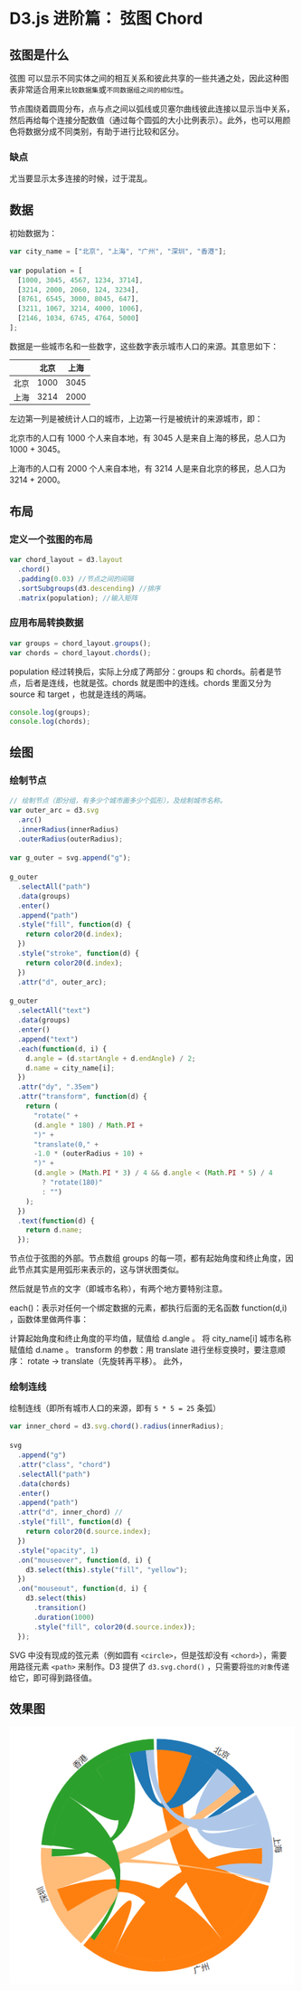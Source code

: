 # D3.js 进阶篇： 弦图 Chord

## 弦图是什么

弦图 可以显示不同实体之间的相互关系和彼此共享的一些共通之处，因此这种图表非常适合用来`比较数据集`或`不同数据组之间的相似性`。

节点围绕着圆周分布，点与点之间以弧线或贝塞尔曲线彼此连接以显示当中关系，然后再给每个连接分配数值（通过每个圆弧的大小比例表示）。此外，也可以用颜色将数据分成不同类别，有助于进行比较和区分。

### 缺点

尤当要显示太多连接的时候，过于混乱。

## 数据

初始数据为：

```js
var city_name = ["北京", "上海", "广州", "深圳", "香港"];

var population = [
  [1000, 3045, 4567, 1234, 3714],
  [3214, 2000, 2060, 124, 3234],
  [8761, 6545, 3000, 8045, 647],
  [3211, 1067, 3214, 4000, 1006],
  [2146, 1034, 6745, 4764, 5000]
];
```

数据是一些城市名和一些数字，这些数字表示城市人口的来源。其意思如下：

|      | 北京 | 上海 |
| ---- | ---- | ---- |
| 北京 | 1000 | 3045 |
| 上海 | 3214 | 2000 |

左边第一列是被统计人口的城市，上边第一行是被统计的来源城市，即：

北京市的人口有 1000 个人来自本地，有 3045 人是来自上海的移民，总人口为 1000 + 3045。

上海市的人口有 2000 个人来自本地，有 3214 人是来自北京的移民，总人口为 3214 + 2000。

## 布局

### 定义一个弦图的布局

```js
var chord_layout = d3.layout
  .chord()
  .padding(0.03) //节点之间的间隔
  .sortSubgroups(d3.descending) //排序
  .matrix(population); //输入矩阵
```

### 应用布局转换数据

```js
var groups = chord_layout.groups();
var chords = chord_layout.chords();
```

population 经过转换后，实际上分成了两部分：groups 和 chords。前者是节点，后者是连线，也就是弦。chords 就是图中的连线。chords 里面又分为 source 和 target ，也就是连线的两端。

```js
console.log(groups);
console.log(chords);
```

## 绘图

### 绘制节点

```js
// 绘制节点（即分组，有多少个城市画多少个弧形），及绘制城市名称。
var outer_arc = d3.svg
  .arc()
  .innerRadius(innerRadius)
  .outerRadius(outerRadius);

var g_outer = svg.append("g");

g_outer
  .selectAll("path")
  .data(groups)
  .enter()
  .append("path")
  .style("fill", function(d) {
    return color20(d.index);
  })
  .style("stroke", function(d) {
    return color20(d.index);
  })
  .attr("d", outer_arc);

g_outer
  .selectAll("text")
  .data(groups)
  .enter()
  .append("text")
  .each(function(d, i) {
    d.angle = (d.startAngle + d.endAngle) / 2;
    d.name = city_name[i];
  })
  .attr("dy", ".35em")
  .attr("transform", function(d) {
    return (
      "rotate(" +
      (d.angle * 180) / Math.PI +
      ")" +
      "translate(0," +
      -1.0 * (outerRadius + 10) +
      ")" +
      (d.angle > (Math.PI * 3) / 4 && d.angle < (Math.PI * 5) / 4
        ? "rotate(180)"
        : "")
    );
  })
  .text(function(d) {
    return d.name;
  });
```

节点位于弦图的外部。节点数组 groups 的每一项，都有起始角度和终止角度，因此节点其实是用弧形来表示的，这与饼状图类似。

然后就是节点的文字（即城市名称），有两个地方要特别注意。

each()：表示对任何一个绑定数据的元素，都执行后面的无名函数 function(d,i) ，函数体里做两件事：

计算起始角度和终止角度的平均值，赋值给 d.angle 。
将 city_name[i] 城市名称赋值给 d.name 。
transform 的参数：用 translate 进行坐标变换时，要注意顺序： rotate -> translate（先旋转再平移）。 此外，

### 绘制连线

绘制连线（即所有城市人口的来源，即有 `5 * 5 = 25` 条弧）

```js
var inner_chord = d3.svg.chord().radius(innerRadius);

svg
  .append("g")
  .attr("class", "chord")
  .selectAll("path")
  .data(chords)
  .enter()
  .append("path")
  .attr("d", inner_chord) //
  .style("fill", function(d) {
    return color20(d.source.index);
  })
  .style("opacity", 1)
  .on("mouseover", function(d, i) {
    d3.select(this).style("fill", "yellow");
  })
  .on("mouseout", function(d, i) {
    d3.select(this)
      .transition()
      .duration(1000)
      .style("fill", color20(d.source.index));
  });
```

SVG 中没有现成的弦元素（例如圆有 `<circle>`，但是弦却没有 `<chord>`），需要用路径元素 `<path>` 来制作。D3 提供了 `d3.svg.chord()` ，只需要将`弦的对象`传递给它，即可得到路径值。

## 效果图

![弦图](./img/chord.jpg)
